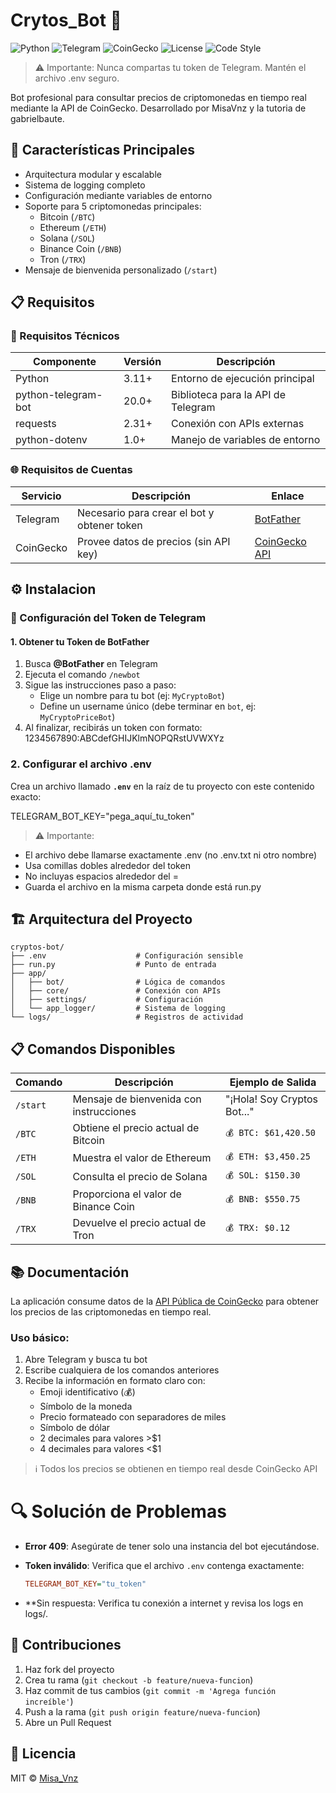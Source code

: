 # Crytos_Bot 🤖

![Python](https://img.shields.io/badge/Python-3.11%252B-blue?logo=python&logoColor=white)
![Telegram](https://img.shields.io/badge/Telegram-Bot-26A5E4?logo=telegram)
![CoinGecko](https://img.shields.io/badge/CoinGecko-API-yellow)
![License](https://img.shields.io/badge/License-MIT-green.svg)
![Code Style](https://img.shields.io/badge/code%2520style-black-000000.svg)

> ⚠️  Importante: Nunca compartas tu token de Telegram. Mantén el archivo .env seguro.

Bot profesional para consultar precios de criptomonedas en tiempo real mediante la API de CoinGecko. Desarrollado por MisaVnz y la tutoria de gabrielbaute.

## 🌟 Características Principales
- Arquitectura modular y escalable
- Sistema de logging completo
- Configuración mediante variables de entorno
- Soporte para 5 criptomonedas principales:
  - Bitcoin (`/BTC`)
  - Ethereum (`/ETH`)
  - Solana (`/SOL`)
  - Binance Coin (`/BNB`)
  - Tron (`/TRX`)
- Mensaje de bienvenida personalizado (`/start`)

## 📋 Requisitos

### 🔧 Requisitos Técnicos

| Componente           | Versión    | Descripción                          |
|----------------------|------------|--------------------------------------|
| Python               | 3.11+      | Entorno de ejecución principal       |
| python-telegram-bot  | 20.0+      | Biblioteca para la API de Telegram   |
| requests             | 2.31+      | Conexión con APIs externas           |
| python-dotenv        | 1.0+       | Manejo de variables de entorno       |

### 🌐 Requisitos de Cuentas

| Servicio  | Descripción                                  | Enlace                      |
|-----------|----------------------------------------------|-----------------------------|
| Telegram  | Necesario para crear el bot y obtener token  | [BotFather](https://t.me/BotFather) |
| CoinGecko | Provee datos de precios (sin API key)        | [CoinGecko API](https://www.coingecko.com/en/api) |

## ⚙️ Instalacion

### 🔑 Configuración del Token de Telegram

#### 1. Obtener tu Token de BotFather
1. Busca **@BotFather** en Telegram
2. Ejecuta el comando `/newbot`
3. Sigue las instrucciones paso a paso:
   - Elige un nombre para tu bot (ej: `MyCryptoBot`)
   - Define un username único (debe terminar en `bot`, ej: `MyCryptoPriceBot`)
4. Al finalizar, recibirás un token con formato: 1234567890:ABCdefGHIJKlmNOPQRstUVWXYz

### 2. Configurar el archivo .env
Crea un archivo llamado **`.env`** en la raíz de tu proyecto con este contenido exacto:

TELEGRAM_BOT_KEY="pega_aquí_tu_token"

> ⚠️  Importante:

  - El archivo debe llamarse exactamente .env (no .env.txt ni otro nombre)
  - Usa comillas dobles alrededor del token
  - No incluyas espacios alrededor del =
  - Guarda el archivo en la misma carpeta donde está run.py

## 🏗️ Arquitectura del Proyecto

```text
cryptos-bot/
├── .env                    # Configuración sensible
├── run.py                  # Punto de entrada
├── app/
│   ├── bot/                # Lógica de comandos
│   ├── core/               # Conexión con APIs
│   ├── settings/           # Configuración
│   └── app_logger/         # Sistema de logging
└── logs/                   # Registros de actividad
```

## 📋 Comandos Disponibles

| Comando | Descripción | Ejemplo de Salida |
|---------|-------------|-------------------|
| `/start` | Mensaje de bienvenida con instrucciones | "¡Hola! Soy Cryptos Bot..." |
| `/BTC`   | Obtiene el precio actual de Bitcoin | `💰 BTC: $61,420.50` |
| `/ETH`   | Muestra el valor de Ethereum | `💰 ETH: $3,450.25` |
| `/SOL`   | Consulta el precio de Solana | `💰 SOL: $150.30` |
| `/BNB`   | Proporciona el valor de Binance Coin | `💰 BNB: $550.75` |
| `/TRX`   | Devuelve el precio actual de Tron | `💰 TRX: $0.12` |

## 📚 Documentación

La aplicación consume datos de la [API Pública de CoinGecko](https://www.coingecko.com/en/api/documentation) para obtener los precios de las criptomonedas en tiempo real.

### Uso básico:
1. Abre Telegram y busca tu bot
2. Escribe cualquiera de los comandos anteriores
3. Recibe la información en formato claro con:
   - Emoji identificativo (💰)
   - Símbolo de la moneda
   - Precio formateado con separadores de miles
   - Símbolo de dólar
   - 2 decimales para valores >$1
   - 4 decimales para valores <$1

> ℹ️ Todos los precios se obtienen en tiempo real desde CoinGecko API

# 🔍 Solución de Problemas

- **Error 409**: Asegúrate de tener solo una instancia del bot ejecutándose.
- **Token inválido**: Verifica que el archivo `.env` contenga exactamente:

  ```ini
  TELEGRAM_BOT_KEY="tu_token"

- **Sin respuesta: Verifica tu conexión a internet y revisa los logs en logs/.

## 🤝 Contribuciones
1. Haz fork del proyecto
2. Crea tu rama (`git checkout -b feature/nueva-funcion`)
3. Haz commit de tus cambios (`git commit -m 'Agrega función increíble'`)
4. Push a la rama (`git push origin feature/nueva-funcion`)
5. Abre un Pull Request

## 📄 Licencia

MIT © [Misa_Vnz](https://github.com/MisaVnz)
